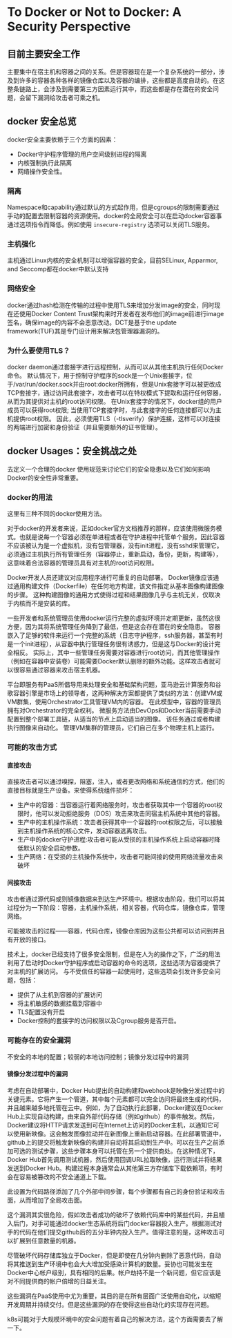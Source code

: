 # To Docker or Not to Docker: A Security Perspective

## 目前主要安全工作

主要集中在宿主机和容器之间的关系。但是容器现在是一个复杂系统的一部分，涉及到许多的容器各种各样的镜像仓库以及容器的编排，这些都是高度自动的。在这整条链路上，会涉及到需要第三方因素运行其中，而这些都是存在潜在的安全问题，会留下漏洞给攻击者可乘之机。



## docker 安全总览

docker安全主要依赖于三个方面的因素：

- Docker守护程序管理的用户空间级别进程的隔离
- 内核强制执行此隔离
- 网络操作安全性。

### 隔离

Namespace和capability通过默认的方式起作用，但是cgroups的限制需要通过手动的配置去限制容器的资源使用。docker的全局安全可以在启动docker容器事通过选项指令而降低。例如使用 ```insecure-registry``` 选项可以关闭TLS服务。

### 主机强化

主机通过Linux内核的安全机制可以增强容器的安全，目前SELinux, Apparmor, and Seccomp都在docker中默认支持

### 网络安全

docker通过hash检测在传输的过程中使用TLS来增加分发image的安全，同时现在还使用Docker Content Trust架构来时开发者在发布他们的image前进行image签名，确保image的内容不会恶意改动。DCT是基于the update framework(TUF)其是专门设计用来解决包管理器漏洞的。

### 为什么要使用TLS？

docker daemon通过套接字进行远程控制，从而可以从其他主机执行任何Docker命令。 默认情况下，用于控制守护程序的sock是一个Unix套接字，位于/var/run/docker.sock并由root:docker所拥有，但是Unix套接字可以被更改成TCP套接字，通过访问此套接字，攻击者可以在特权模式下提取和运行任何容器，从而为其提供对主机的root访问权限。 在Unix套接字的情况下，docker组的用户成员可以获得root权限; 当使用TCP套接字时，与此套接字的任何连接都可以为主机提供root权限。 因此，必须使用TLS（-tlsverify）保护连接，这样可以对连接的两端进行加密和身份验证（并且需要额外的证书管理）。



## docker Usages：安全挑战之处

去定义一个合理的docker 使用规范来讨论它们的安全隐患以及它们如何影响Docker的安全性非常重要。

### docker的用法

这里有三种不同的docker使用方法。

对于docker的开发者来说，正如docker官方文档推荐的那样，应该使用微服务模式。也就是说每一个容器必须在单进程或者在守护进程中托管单个服务。因此容器不应该被认为是一个虚拟机，没有包管理器，没有init进程，没有sshd来管理它。 必须通过主机执行所有管理任务（容器停止，重新启动，备份，更新，构建等），这意味着合法容器的管理员具有对主机的root访问权限。

Docker开发人员还建议对应用程序进行可重复的自动部署。 Docker镜像应该通过通用构建文件（Dockerfile）在任何地方构建，该文件指定从基本图像构建图像的步骤。 这种构建图像的通用方式使得过程和结果图像几乎与主机无关，仅取决于内核而不是安装的库。

一些开发者和系统管理员使用docker运行完整的虚拟环境并定期更新，虽然这很方便，因为其将系统管理任务降到了最低，但是这会存在潜在的安全隐患。 容器嵌入了足够的软件来运行一个完整的系统（日志守护程序，ssh服务器，甚至有时是一个init进程），从容器中执行管理任务很有诱惑力，但是这与Docker的设计完全相反。 实际上，其中一些管理任务需要对容器进行root访问，而其他管理操作（例如在容器中安装卷）可能需要Docker默认删除的额外功能。这样攻击者就可以很容易通过容器来攻击宿主机器。

平台即服务有PaaS所倡导用来处理安全和基础架构问题，亚马逊云计算服务和谷歌容器引擎是市场上的领导者，这两种解决方案都提供了类似的方法：创建VM或VM群集，使用Orchestrator工具管理VM内的容器。 在此模型中，容器的管理员拥有对Orchestrator的完全权利。 微服务方法由DevOps和Docker当前需要手动配置到整个部署工具链，从适当的节点上启动适当的图像。 该任务通过或者构建执行图像来自动化。 管理VM集群的管理员，它们自己在多个物理主机上运行。



### 可能的攻击方式

#### 直接攻击

直接攻击者可以通过嗅探，阻塞，注入，或者更改网络和系统通信的方式，他们的直接目标就是生产设备。来使得系统组件损坏：

- 生产中的容器：当容器运行着网络服务时，攻击者获取其中一个容器的root权限时，他可以发动拒绝服务（DOS）攻击来攻击同宿主机系统中其他的容器。
- 生产中的主机操作系统：攻击者获得其中一个容器的root权限之后，可以接触到主机操作系统的核心文件，发动容器逃离攻击。
- 生产中的docker守护进程:攻击者可能从受损的主机操作系统上启动容器时降低默认的安全启动参数。
- 生产网络：在受损的主机操作系统中，攻击者可能间接的使用网络流量攻击来破坏

#### 间接攻击

攻击者通过源代码或则镜像数据来到达生产环境中。根据攻击阶段，我们可以将其过程分为一下阶段：容器，主机操作系统，相关容器，代码仓库，镜像仓库，管理网络。

可能被攻击的过程——容器，代码仓库，镜像仓库因为这些公共都可以访问到并且有开放的接口。



技术上，docker已经支持了很多安全限制，但是在人为的操作之下，广泛的用法利用了启动时Docker守护程序或启动容器的命令的选项，这些选项为容器提供了对主机的扩展访问。 与不受信任的容器一起使用时，这些选项会引发许多安全问题，包括：

- 提供了从主机到容器的扩展访问
- 将主机敏感的数据挂载到容器中
- TLS配置没有开启
- Docker控制的套接字的访问权限以及Cgroup服务是否开启。



### 可能存在的安全漏洞

不安全的本地的配置；较弱的本地访问控制；镜像分发过程中的漏洞

#### 镜像分发过程中的漏洞

考虑在自动部署中，Docker Hub提出的自动构建和webhook是映像分发过程中的关键元素。它将产生一个管道，其中每个元素都可以完全访问将最终生成的代码，并且越来越多地托管在云中。例如，为了自动执行此部署，Docker建议在Docker Hub上实现自动构建，由来自外部代码存储（例如github）的事件触发。然后，Docker建议将HTTP请求发送到可在Internet上访问的Docker主机，以通知它可以使用新映像。这会触发图像拉动并在新图像上重新启动容器。在此部署管道中，github上的提交将触发新映像的构建并自动将其启动到生产中。可以在生产之前添加可选的测试步骤，这些步骤本身可以托管在另一个提供商处。在这种情况下，Docker Hub首先调用测试机器，然后使用回调URL拉取映像，运行测试并将结果发送到Docker Hub。构建过程本身通常会从其他第三方存储库下载依赖项，有时会在容易被篡改的不安全通道上下载。

此设置为代码路径添加了几个外部中间步骤，每个步骤都有自己的身份验证和攻击面，从而增加了全局攻击面。



这个漏洞其实很危险，假如攻击者成功的破坏了依赖代码库中的某些代码，并且植入后门，对手可能通过docker生态系统将后门docker容器投入生产。根据测试对手的代码在他们提交github后的五分半钟内投入生产。值得注意的是，这种攻击可以扩展到任意数量的机器。

尽管破坏代码存储库独立于Docker，但是即使在几分钟内删除了恶意代码，自动将其推送到生产环境中也会大大增加受感染计算机的数量。妥协也可能发生在Docker中心帐户级别，具有相同的后果。帐户劫持不是一个新问题，但它应该是对不同提供商的帐户倍增的日益关注。

这些漏洞在PaaS使用中尤为重要，其目的是在所有层面广泛使用自动化，以缩短开发周期并持续交付。但是这些漏洞的存在使得这些自动化的实现存在问题。

k8s可能对于大规模环境中的安全问题有着自己的解决方法，这个方面需要去了解一下。
